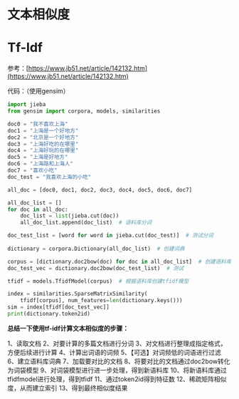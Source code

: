 # 文本相似度


# Tf-Idf
参考：[https://www.jb51.net/article/142132.htm](https://www.jb51.net/article/142132.htm)

代码：（使用gensim）

```python
import jieba
from gensim import corpora, models, similarities

doc0 = "我不喜欢上海"
doc1 = "上海是一个好地方"
doc2 = "北京是一个好地方"
doc3 = "上海好吃的在哪里"
doc4 = "上海好玩的在哪里"
doc5 = "上海是好地方"
doc6 = "上海路和上海人"
doc7 = "喜欢小吃"
doc_test = "我喜欢上海的小吃"

all_doc = [doc0, doc1, doc2, doc3, doc4, doc5, doc6, doc7]

all_doc_list = []
for doc in all_doc:
    doc_list = list(jieba.cut(doc))
    all_doc_list.append(doc_list)  # 语料库分词

doc_test_list = [word for word in jieba.cut(doc_test)]  # 测试分词
	
dictionary = corpora.Dictionary(all_doc_list)  # 创建词典

corpus = [dictionary.doc2bow(doc) for doc in all_doc_list]  # 创建语料库
doc_test_vec = dictionary.doc2bow(doc_test_list)  # 测试

tfidf = models.TfidfModel(corpus)  # 根据语料库创建tfidf模型

index = similarities.SparseMatrixSimilarity(
    tfidf[corpus], num_features=len(dictionary.keys()))
sim = index[tfidf[doc_test_vec]]
print(dictionary.token2id)

```



**总结一下使用tf-idf计算文本相似度的步骤：**

1、读取文档
2、对要计算的多篇文档进行分词
3、对文档进行整理成指定格式，方便后续进行计算
4、计算出词语的词频
5、【可选】对词频低的词语进行过滤
6、建立语料库词典
7、加载要对比的文档
8、将要对比的文档通过doc2bow转化为词袋模型
9、对词袋模型进行进一步处理，得到新语料库
10、将新语料库通过tfidfmodel进行处理，得到tfidf
11、通过token2id得到特征数
12、稀疏矩阵相似度，从而建立索引
13、得到最终相似度结果


